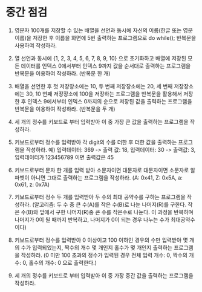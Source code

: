 #  중간 점검

1. 영문자 100개를 저장할 수 있는 배열을 선언과 동시에 자신의 이름(한글 또는 영문 이름)을 저장한 후 이름을 화면에 5번 출력하는 프로그램으로 do while(); 반복문을 사용하여 작성하라.

2. 열 선언과 동시에 {1, 2, 3, 4, 5, 6, 7, 8, 9, 10} 으로 초기화하고 배열에 저장된 모든 데이터를 인덱스 0에서부터 인덱스 9까지 값을 순서대로 출력하는 프로그램을 반복문을 이용하여 작성하라. (반복문 한 개)

3. 배열을 선언한 후 첫 저장장소에는 10, 두 번째 저장장소에는 20, 세 번째 저장장소에는 30, 10 번째 저장장소에 100을 저장하는 프로그램을 반복문을 활용해서 저장한 후 인덱스 9에서부터 인덱스 0까지의 순으로 저장된 값을 출력하는 프로그램을 반복문을 이용하여 작성하라. (반복문을 두 개) 

4. 세 개의 정수를 키보드로 부터 입력받아 이 중 가장 큰 값을 출력하는 프로그램을 작성하라.

5. 키보드로부터 정수를 입력받아 각 digit의 수를 더한 후 더한 값을 출력하는 프로그램을 작성하라. 
예) 입력데이터: 369 -> 출력 값: 18, 입력데이터: 30 -> 출력값: 3, 입력데이터가 123456789 이면 출력값은 45

6. 키보드로부터 문자 한 개를 입력 받아 소문자이면 대문자로 대문자이면 소문자로 알파벳이 아니면 그대로 출력하는 프로그램을 작성하라. (A: 0x41, Z: 0x5A, a: 0x61, z: 0x7A)

7. 키보드로부터 정수 두 개를 입력받아 두 수의 최대 공약수를 구하는 프로그램을 작성하라. 
(알고리즘: 두 수 중 큰 수(A)를 작은 수(B)로 나눈 나머지(R)를 구한다. 작은 수(B)와 앞에서 구한 나머지(R)중 큰 수를 작은수로 나눈다. 이 과정을 반복하며 나머지가 0이 될 때까지 반복하고, 나머지가 0이 되는 경우 나누는 수가 최대공약수이다)

8. 키보드로부터 정수를 입력받아 0 이상이고 100 이하인 경우의 수만 입력받아 몇 개의 수가 입력되었는지, 짝수의 개수 몇 개인지 홀수가 몇 개인지 출력하는 프로그램을 작성하라. (0 미만 100 초과의 정수가 입력된 경우 전체 입력 개수: 0, 짝수의 개수: 0, 홀수의 개수: 0 으로 출력한다.)

9. 세 개의 정수를 키보드로 부터 입력받아 이 중 가장 중간 값을 출력하는 프로그램을 작성하라.

